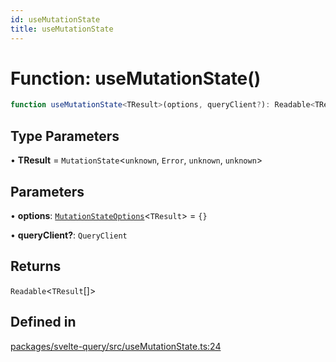 ```yaml
---
id: useMutationState
title: useMutationState
---
```


# Function: useMutationState()

```ts
function useMutationState<TResult>(options, queryClient?): Readable<TResult[]>
```

## Type Parameters

• **TResult** = `MutationState`\<`unknown`, `Error`, `unknown`, `unknown`\>

## Parameters

• **options**: [`MutationStateOptions`](MutationStateOptions.md)\<`TResult`\> = `{}`

• **queryClient?**: `QueryClient`

## Returns

`Readable`\<`TResult`[]\>

## Defined in

[packages/svelte-query/src/useMutationState.ts:24](https://github.com/TanStack/query/blob/27861961bbb36e9bc25fcd45cff21b5645f02f9b/packages/svelte-query/src/useMutationState.ts#L24)
